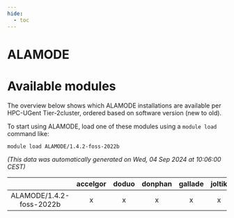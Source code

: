 ```yaml
---
hide:
  - toc
---
```


ALAMODE
=======

# Available modules


The overview below shows which ALAMODE installations are available per HPC-UGent Tier-2cluster, ordered based on software version (new to old).

To start using ALAMODE, load one of these modules using a `module load` command like:

```shell
module load ALAMODE/1.4.2-foss-2022b
```

*(This data was automatically generated on Wed, 04 Sep 2024 at 10:06:00 CEST)*  

| |accelgor|doduo|donphan|gallade|joltik|shinx|skitty|
| :---: | :---: | :---: | :---: | :---: | :---: | :---: | :---: |
|ALAMODE/1.4.2-foss-2022b|x|x|x|x|x|x|x|
